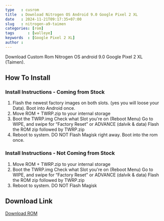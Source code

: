 ```yaml
---
type   : cusrom
title  : Download Nitrogen OS Android 9.0 Google Pixel 2 XL
date   : 2024-11-21T09:17:35+07:00
slug   : nitrogen-a9-taimen
categories: [rom]
tags      : [walleye]
keywords  : [Google Pixel 2 XL]
author :
---
```


Download Custom Rom Nitrogen OS android 9.0 Google Pixel 2 XL (Taimen).

## How To Install 
### Install Instructions - Coming from Stock

1. Flash the newest factory images on both slots. (yes you will loose your Data). Boot into Android once.
2. Move ROM + TWRP.zip to your internal storage
3. Boot the TWRP.img
Check what Slot you're on (Reboot Menu)
Go to WIPE, and swipe for “Factory Reset” or ADVANCE (dalvik & data)
Flash the ROM zip followed by TWRP.zip
4. Reboot to system. DO NOT Flash Magisk right away. Boot into the rom once.


### Install Instructions - Not Coming from Stock
1. Move ROM + TWRP.zip to your internal storage
2. Boot the TWRP.img
Check what Slot you're on (Reboot Menu)
Go to WIPE, and swipe for “Factory Reset” or ADVANCE (dalvik & data)
Flash the ROM zip followed by TWRP.zip
3. Reboot to system. DO NOT Flash Magisk

## Download Link
[Download ROM](https://sourceforge.net/projects/nitrogen-project/files/taimen/)


